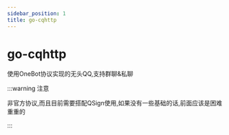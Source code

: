 ```yaml
---
sidebar_position: 1
title: go-cqhttp
---
```


# go-cqhttp

使用OneBot协议实现的无头QQ,支持群聊&私聊

:::warning 注意

非官方协议,而且目前需要搭配QSign使用,如果没有一些基础的话,前面应该是困难重重的

:::


